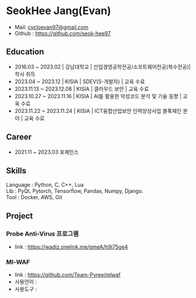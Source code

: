 # SeokHee Jang(Evan)

- Mail: <cycloevan97@gmail.com>
- Github : <https://github.com/seok-hee97>


## Education

- 2016.03 ~ 2023.02 | 강남대학교 | 산업경영공학전공/소프트웨어전공(복수전공)| 학사 취득   
- 2023.04 ~ 2023.12 | KISIA | SDEV(S-개발자) | 교육 수료 
- 2023.11.13 ~ 2023.12.08 | KISIA | 클라우드 보안 | 교육 수료  
- 2023.10.27 ~ 2023.11.16 | KISIA | AI를 활용한 악성코드 분석 및 기술 동향 | 교육 수료   
- 2023.11.22 ~ 2023.11.24 | KISIA | ICT융합산업보안 인력양성사업 블록체인 분야 | 교육 수료   

## Career

- 2021.11 ~ 2023.03 포체인스


## Skills
Language : Python, C, C++, Lua     
Lib : PyQt, Pytorch, Tensorflow, Pandas, Numpy, Django.     
Tool : Docker, AWS, Git         

## Project 


### Probe Anti-Virus 프로그램

- link : https://wadiz.onelink.me/gmeA/h9i75ge4





###  Ml-WAF

- link : https://github.com/Team-Pyree/mlwaf
- 사용언어 :
- 사용도구 :











